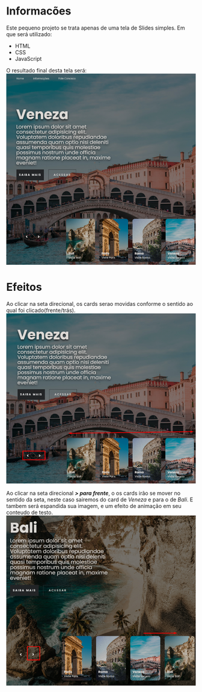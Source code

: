 # Informacões

Este pequeno projeto se trata apenas de uma tela de Slides simples.
Em que será utilizado:
- HTML
- CSS
- JavaScript

O resultado final desta tela será:
<img src='./imgs/Img05.png'>

# Efeitos
Ao clicar na seta direcional, os cards serao movidas conforme o sentido ao qual foi clicado(frente/trás).
<img src='./imgs/Img06.png'>

Ao clicar na seta direcional ***> para frente***, o os cards irão se mover no sentido da seta, neste caso sairemos do card de *Veneza* e para o de *Bali*.
E tambem será espandida sua imagem, e um efeito de animação em seu conteudo de testo.
<img src='./imgs/Img07.png'>
